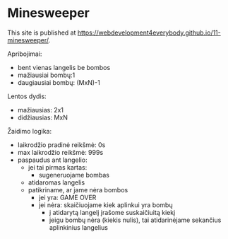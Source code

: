 # Minesweeper

This site is published at https://webdevelopment4everybody.github.io/11-minesweeper/.

Apribojimai:
- bent vienas langelis be bombos
- mažiausiai bombų:1
- daugiausiai bombų: (MxN)-1

Lentos dydis:
- mažiausias:  2x1
- didžiausias: MxN

Žaidimo logika:
- laikrodžio pradinė reikšmė: 0s
- max laikrodžio reikšmė: 999s
- paspaudus ant langelio:
    - jei tai pirmas kartas:
        - sugeneruojame bombas
    - atidaromas langelis
    - patikriname, ar jame nėra bombos
        - jei yra: GAME OVER
        - jei nėra: skaičiuojame kiek aplinkui yra bombų
            - į atidarytą langelį įrašome suskaičiuitą kiekį
            - jeigu bombų nėra (kiekis nulis), tai atidarinėjame sekančius aplinkinius langelius


